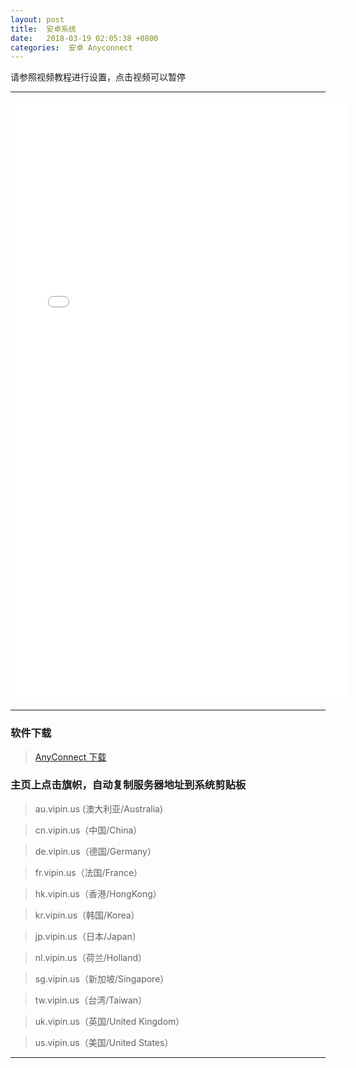 ```yaml
---
layout: post
title:  安卓系统
date:   2018-03-19 02:05:38 +0800
categories:  安卓 Anyconnect
---
```


请参照视频教程进行设置，点击视频可以暂停

****
<iframe width="540" height="960" src="/files/Android.mp4" frameborder="0" allow="autoplay; encrypted-media" allowfullscreen></iframe>

****

### 软件下载

>[AnyConnect 下载](http://blog.vpnpro.me/files/android.apk)

### 主页上点击旗帜，自动复制服务器地址到系统剪贴板

>au.vipin.us (澳大利亚/Australia)

>cn.vipin.us（中国/China）

>de.vipin.us（德国/Germany）

>fr.vipin.us（法国/France）

>hk.vipin.us（香港/HongKong）

>kr.vipin.us（韩国/Korea）

>jp.vipin.us（日本/Japan）

>nl.vipin.us（荷兰/Holland）

>sg.vipin.us（新加坡/Singapore）

>tw.vipin.us（台湾/Taiwan）

>uk.vipin.us（英国/United Kingdom）

>us.vipin.us（美国/United States）

****